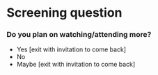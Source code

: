 # Screening question

### Do you plan on watching/attending more?

 - Yes [exit with invitation to come back]
 - No 
 - Maybe [exit with invitation to come back]